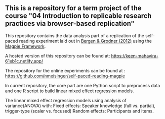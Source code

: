 ## This is a repository for a term project of the course "04  Introduction to replicable research practices via browser-based replication"

This repository contains the data analysis part of a replication of the self-paced reading experiment laid out in [Bergen & Grodner (2012)](https://web.archive.org/web/20160508203939id_/http://web.mit.edu/bergen/www/papers/BergenGrodner%202012.pdf) using the [Magpie Framework](https://magpie-manual.netlify.app/).

A hosted version of this repository can be found at: https://keen-mahavira-61eb1c.netlify.app/

The repository for the online experiments can be found at : https://github.com/nmeisinger/self-paced-reading-magpie

In current repository, the core part are one Python script to preprocess data and one R script to build linear mixed effect regression models.

The linear mixed effect regression models using analysis of variance(ANOVA) with:
Fixed effects: Speaker knowledge (full vs. partial), trigger-type (scaler vs. focused)
Random effects: Participants and items.

